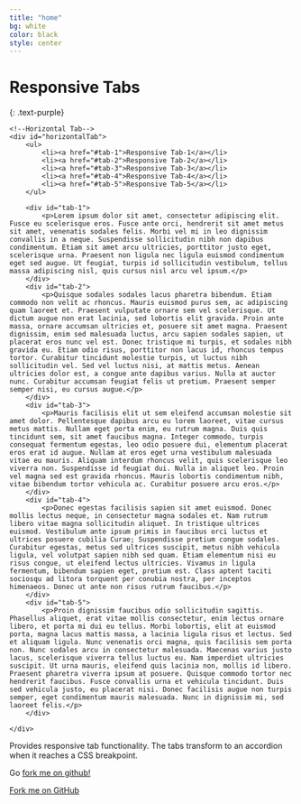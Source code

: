 ```yaml
---
title: "home"
bg: white
color: black
style: center
---
```


# Responsive Tabs
{: .text-purple}

<div class="browser-mockup">

    <!--Horizontal Tab-->
    <div id="horizontalTab">
        <ul>
            <li><a href="#tab-1">Responsive Tab-1</a></li>
            <li><a href="#tab-2">Responsive Tab-2</a></li>
            <li><a href="#tab-3">Responsive Tab-3</a></li>
            <li><a href="#tab-4">Responsive Tab-4</a></li>
            <li><a href="#tab-5">Responsive Tab-5</a></li>
        </ul>

        <div id="tab-1">
            <p>Lorem ipsum dolor sit amet, consectetur adipiscing elit. Fusce eu scelerisque eros. Fusce ante orci, hendrerit sit amet metus sit amet, venenatis sodales felis. Morbi vel mi in leo dignissim convallis in a neque. Suspendisse sollicitudin nibh non dapibus condimentum. Etiam sit amet arcu ultricies, porttitor justo eget, scelerisque urna. Praesent non ligula nec ligula euismod condimentum eget sed augue. Ut feugiat, turpis id sollicitudin vestibulum, tellus massa adipiscing nisl, quis cursus nisl arcu vel ipsum.</p>
        </div>
        <div id="tab-2">
            <p>Quisque sodales sodales lacus pharetra bibendum. Etiam commodo non velit ac rhoncus. Mauris euismod purus sem, ac adipiscing quam laoreet et. Praesent vulputate ornare sem vel scelerisque. Ut dictum augue non erat lacinia, sed lobortis elit gravida. Proin ante massa, ornare accumsan ultricies et, posuere sit amet magna. Praesent dignissim, enim sed malesuada luctus, arcu sapien sodales sapien, ut placerat eros nunc vel est. Donec tristique mi turpis, et sodales nibh gravida eu. Etiam odio risus, porttitor non lacus id, rhoncus tempus tortor. Curabitur tincidunt molestie turpis, ut luctus nibh sollicitudin vel. Sed vel luctus nisi, at mattis metus. Aenean ultricies dolor est, a congue ante dapibus varius. Nulla at auctor nunc. Curabitur accumsan feugiat felis ut pretium. Praesent semper semper nisi, eu cursus augue.</p>
        </div>
        <div id="tab-3">
            <p>Mauris facilisis elit ut sem eleifend accumsan molestie sit amet dolor. Pellentesque dapibus arcu eu lorem laoreet, vitae cursus metus mattis. Nullam eget porta enim, eu rutrum magna. Duis quis tincidunt sem, sit amet faucibus magna. Integer commodo, turpis consequat fermentum egestas, leo odio posuere dui, elementum placerat eros erat id augue. Nullam at eros eget urna vestibulum malesuada vitae eu mauris. Aliquam interdum rhoncus velit, quis scelerisque leo viverra non. Suspendisse id feugiat dui. Nulla in aliquet leo. Proin vel magna sed est gravida rhoncus. Mauris lobortis condimentum nibh, vitae bibendum tortor vehicula ac. Curabitur posuere arcu eros.</p>
        </div>
        <div id="tab-4">
            <p>Donec egestas facilisis sapien sit amet euismod. Donec mollis lectus neque, in consectetur magna sodales et. Nam rutrum libero vitae magna sollicitudin aliquet. In tristique ultrices euismod. Vestibulum ante ipsum primis in faucibus orci luctus et ultrices posuere cubilia Curae; Suspendisse pretium congue sodales. Curabitur egestas, metus sed ultrices suscipit, metus nibh vehicula ligula, vel volutpat sapien nibh sed quam. Etiam elementum nisi eu risus congue, ut eleifend lectus ultricies. Vivamus in ligula fermentum, bibendum sapien eget, pretium est. Class aptent taciti sociosqu ad litora torquent per conubia nostra, per inceptos himenaeos. Donec ut ante non risus rutrum faucibus.</p>
        </div>
        <div id="tab-5">
            <p>Proin dignissim faucibus odio sollicitudin sagittis. Phasellus aliquet, erat vitae mollis consectetur, enim lectus ornare libero, et porta mi dui eu tellus. Morbi lobortis, elit at euismod porta, magna lacus mattis massa, a lacinia ligula risus et lectus. Sed et aliquam ligula. Nunc venenatis orci magna, quis facilisis sem porta non. Nunc sodales arcu in consectetur malesuada. Maecenas varius justo lacus, scelerisque viverra tellus luctus eu. Nam imperdiet ultricies suscipit. Ut urna mauris, eleifend quis lacinia non, mollis id libero. Praesent pharetra viverra ipsum at posuere. Quisque commodo tortor nec hendrerit faucibus. Fusce convallis urna et vehicula tincidunt. Duis sed vehicula justo, eu placerat nisi. Donec facilisis augue non turpis semper, eget condimentum mauris malesuada. Nunc in dignissim mi, sed laoreet felis.</p>
        </div>

    </div>
</div>

Provides responsive tab functionality. The tabs transform to an accordion when it reaches a CSS breakpoint.

Go [fork me on github!](https://github.com/jellekralt/Responsive-Tabs)

<span id="forkongithub">
  <a href="{{ site.source_link }}" class="bg-blue">
    Fork me on GitHub
  </a>
</span>

